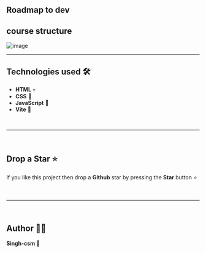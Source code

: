 Roadmap to dev
---
course structure
---

![image](https://github.com/Singh-csm/demo-yo/assets/118621709/351e84d0-af44-457c-9df9-7665321fd294)


---

## Technologies used 🛠️

- **HTML** 💀
- **CSS** 🌈
- **JavaScript** 🧠
- **Vite** 🤷

<br/>

---

<br/>

## Drop a Star ⭐

If you like this project then drop a **Github** star by pressing the **Star** button ⭐

<br>

---

<br>

## Author 👨‍💻

**Singh-csm 💚**
